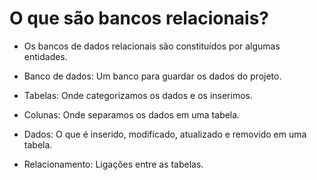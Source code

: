 # O que são bancos relacionais?

- Os bancos de dados relacionais são constituídos por algumas entidades.

- Banco de dados: Um banco para guardar os dados do projeto.

- Tabelas: Onde categorizamos os dados e os inserimos.

- Colunas: Onde separamos os dados em uma tabela.

- Dados: O que é inserido, modificado, atualizado e removido em uma tabela.

- Relacionamento: Ligações entre as tabelas.